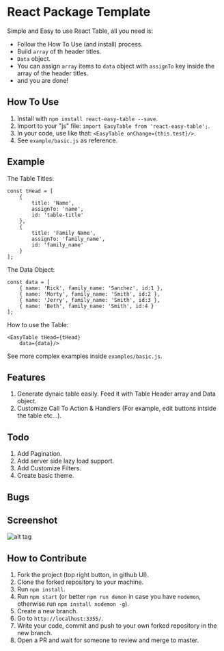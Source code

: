 # React Package Template
Simple and Easy to use React Table, all you need is:
- Follow the How To Use (and install) process.
- Build `array` of th header titles.
- `Data` object.
- You can assign `array` items to `data` object with `assignTo` key inside the array of the header titles.
- and you are done!

## How To Use
1. Install with `npm install react-easy-table --save`.
2. Import to your "js" file: `import EasyTable from 'react-easy-table';`.
3. In your code, use like that: `<EasyTable onChange={this.test}/>`.
4. See `example/basic.js` as reference.

## Example

The Table Titles:
```
const tHead = [
    {
        title: 'Name',
        assignTo: 'name',
        id: 'table-title'
    },
    {
        title: 'Family Name',
        assignTo: 'family_name',
        id: 'family_name'
    }
];
```

The Data Object:
```
const data = [
    { name: 'Rick', family_name: 'Sanchez', id:1 },
    { name: 'Morty', family_name: 'Smith', id:2 },
    { name: 'Jerry', family_name: 'Smith', id:3 },
    { name: 'Beth', family_name: 'Smith', id:4 }
];
```

How to use the Table:
```
<EasyTable tHead={tHead}
    data={data}/>
```

See more complex examples inside `examples/basic.js`.

## Features
1. Generate dynaic table easily. Feed it with Table Header array and Data object.
2. Customize Call To Action & Handlers (For example, edit buttons intside the table etc...).

## Todo
1. Add Pagination.
2. Add server side lazy load support.
3. Add Customize Filters.
4. Create basic theme.

## Bugs

## Screenshot

![alt tag](examples/my-component-name.jpg)

## How to Contribute
1. Fork the project (top right button, in github UI).
2. Clone the forked repository to your machine.
3. Run `npm install`.
4. Run `npm start` (or better `npm run demon` in case you have `nodemon`, otherwise run `npm install nodemon -g`).
5. Create a new branch.
6. Go to `http://localhost:3355/`.
7. Write your code, commit and push to your own forked repository in the new branch.
8. Open a PR and wait for someone to review and merge to master.